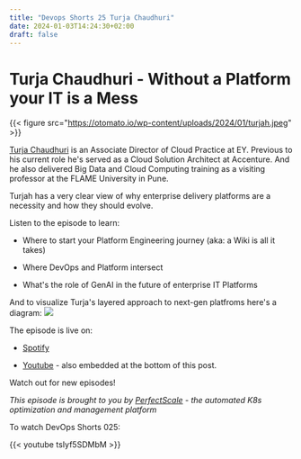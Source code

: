 ```yaml
---
title: "Devops Shorts 25 Turja Chaudhuri"
date: 2024-01-03T14:24:30+02:00
draft: false
---
```




# Turja Chaudhuri - Without a Platform your IT is a Mess

{{< figure src="https://otomato.io/wp-content/uploads/2024/01/turjah.jpeg" >}}



[Turja Chaudhuri](https://www.linkedin.com/in/turjac591) is an Associate Director of Cloud Practice at EY. Previous to his current role he's served as a Cloud Solution Architect at Accenture. And he also delivered Big Data and Cloud Computing training as a visiting professor at the FLAME University in Pune.

Turjah has a very clear view of why enterprise delivery platforms are a necessity and how they should evolve.

Listen to the episode to learn:

- Where to start your Platform Engineering journey (aka: a Wiki is all it takes)

- Where DevOps and Platform intersect

- What's the role of GenAI in the future of enterprise IT Platforms

And to visualize Turja's layered approach to next-gen platfroms here's a diagram: 
![](https://otomato.io/wp-content/uploads/2024/01/Turja_PlatformHierarchyVision.png)



The episode is live on:

- [Spotify](https://open.spotify.com/episode/0j7hELLMRnNuwrmdK73N0e?si=ig4ZPqk6QsKkUCf9na_30g)

- [Youtube](https://youtu.be/tsIyf5SDMbMg) - also embedded at the bottom of this post.

Watch out for new episodes!

_This episode is brought to you by [PerfectScale](https://perfectscale.io) - the automated K8s optimization and management platform_


To watch DevOps Shorts 025:

{{< youtube tsIyf5SDMbM >}}


